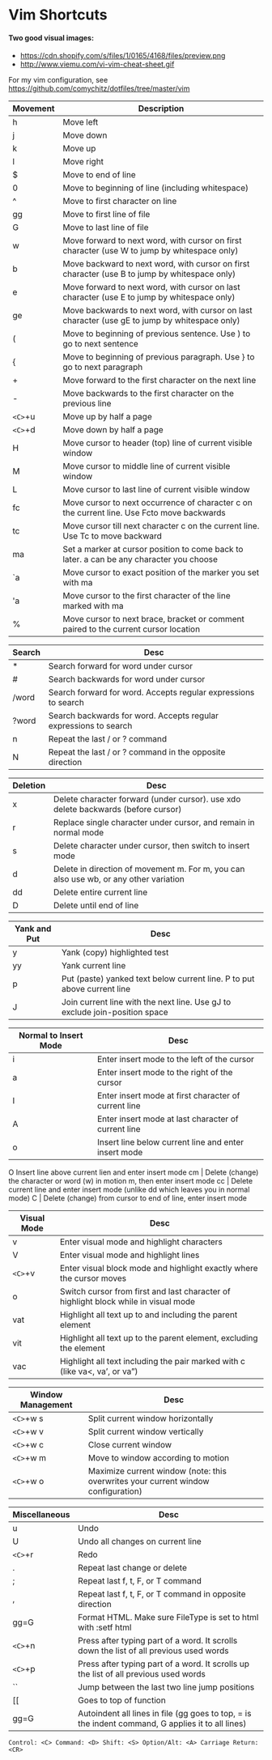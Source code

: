 # Vim Shortcuts

#### Two good visual images:
* https://cdn.shopify.com/s/files/1/0165/4168/files/preview.png
* http://www.viemu.com/vi-vim-cheat-sheet.gif

For my vim configuration, see https://github.com/comychitz/dotfiles/tree/master/vim

Movement | Description 
--- | ---
h|Move left
j|Move down 
k|Move up 
l|Move right
$|Move to end of line 
0|Move to beginning of line (including whitespace) 
^|Move to first character on line 
gg|Move to first line of file 
G|Move to last line of file 
w|Move forward to next word, with cursor on <span>first</span> character (use W to jump by whitespace only) 
b|Move backward to next word, with cursor on <span>first</span> character (use B to jump by whitespace only) 
e|Move forward to next word, with cursor on <span>last</span> character (use E to jump by whitespace only) 
ge|Move backwards to next word, with cursor on <span>last</span> character (use gE to jump by whitespace only) 
(|Move to beginning of previous sentence. Use ) to go to next sentence 
{ |    	 	Move to beginning of previous paragraph. Use } to go to next paragraph 
+ |    		Move forward to the first character on the next line
-  |       Move backwards to the first character on the previous line
``<C>``+u|   	Move up by half a page 
``<C>``+d |  	Move down by half a page 
H|         Move cursor to <span>header</span> (top) line of current visible window
M |        Move cursor to <span>middle</span> line of current visible window 
L  |       Move cursor to <span>last</span> line of current visible window 
fc  |      Move cursor to next occurrence of character c on the current line. Use Fcto move backwards
tc   |     Move cursor till next character c on the current line. Use Tc to move backward
ma    |   	Set a marker at cursor position to come back to later. a can be any character you choose
`a    |    Move cursor to exact position of the marker you set with ma 
'a     |   Move cursor to the first character of the line marked with ma 
%       |  Move cursor to next brace, bracket or comment paired to the current cursor location 

Search | Desc 
--- | ---
*     |      	Search forward for word under cursor                                                                                                      
#       |     	Search backwards for word under cursor 
/word   |  	Search forward for word. Accepts regular expressions to search 
?word   | 	Search backwards for word. Accepts regular expressions to search
n       |     	Repeat the last / or ? command
N       |    	Repeat the last / or ? command in the opposite direction

Deletion | Desc 
--- | ---
x    |      	Delete character forward (under cursor). use xdo delete backwards (before cursor)
r    |       	Replace single character under cursor, and remain in normal mode 
s    |       	Delete character under cursor, then switch to insert mode 
d    |       	Delete in direction of movement m. For m, you can also use wb, or any other variation
dd   |     	Delete entire current line 
D    |     	Delete until end of line

Yank and Put | Desc
--- | ---
y        |  	Yank (copy) highlighted test
yy	|	Yank current line
p	|	Put (paste) yanked text below current line. P to put above current line
J	|	Join current line with the next line. Use gJ to exclude join-position space

Normal to Insert Mode | Desc
--- | ---
i	|	Enter insert mode to the left of the cursor
a	|	Enter insert mode to the right of the cursor
I	|	Enter insert mode at first character of current line
A	|	Enter insert mode at last character of current line
o	|	Insert line below current line and enter insert mode
O		Insert line above current lien and enter insert mode
cm	|	Delete (change) the character or word (w) in motion m, then enter insert mode
cc	|	Delete current line and enter insert mode (unlike dd which leaves you in normal mode)
C	|	Delete (change) from cursor to end of line, enter insert mode

Visual Mode | Desc
--- | ---
v	|	Enter visual mode and highlight characters
V	|	Enter visual mode and highlight lines
``<C>``+v	|	Enter visual block mode and highlight exactly where the cursor moves
o	|	Switch cursor from first and last character of highlight block while in visual mode
vat	|	Highlight all text up to and including the parent element
vit	|	Highlight all text up to the parent element, excluding the element
vac	|	Highlight all text including the pair marked with c (like va<, va’, or va”)

Window Management | Desc
--- | ---
``<C>``+w s	| Split current window horizontally
``<C>``+w v|	Split current window vertically
``<C>``+w c|Close current window
``<C>``+w m	|Move to window according to motion
``<C>``+w o	|Maximize current window (note: this overwrites your current window configuration)

Miscellaneous | Desc
--- | ---
u	|	Undo
U	|	Undo all changes on current line
``<C>``+r	|	Redo
.	|	Repeat last change or delete
;	|	Repeat last f, t, F, or T command
,	|	Repeat last f, t, F, or T command in opposite direction
gg=G	|	Format HTML. Make sure FileType is set to html with :setf html
``<C>``+n	|	Press after typing part of a word. It scrolls down the list of all previous used words
``<C>``+p	|	Press after typing part of a word. It scrolls up the list of all previous used words
``	|	Jump between the last two line jump positions
[[	|	Goes to top of function
gg=G 	|	Autoindent all lines in file (gg goes to top, = is the indent command, G applies it to all lines)

```
Control: <C> Command: <D> Shift: <S> Option/Alt: <A> Carriage Return: <CR>
```
